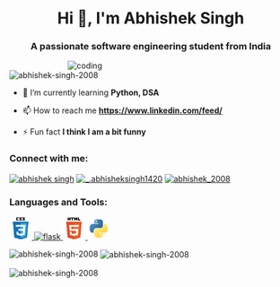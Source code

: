 <h1 align="center">Hi 👋, I'm Abhishek Singh</h1>
<h3 align="center">A passionate software engineering student from India</h3>
<img align="right" alt="coding" width="400" src="https://user-images.githubusercontent.com/55389276/140866485-8fb1c876-9a8f-4d6a-98dc-08c4981eaf70.gif">

<p align="left"> <img src="https://komarev.com/ghpvc/?username=abhishek-singh-2008&label=Profile%20views&color=0e75b6&style=flat" alt="abhishek-singh-2008" /> </p>

- 🌱 I’m currently learning **Python, DSA**

- 📫 How to reach me **https://www.linkedin.com/feed/**

- ⚡ Fun fact **I think I am a bit funny**

<h3 align="left">Connect with me:</h3>
<p align="left">
<a href="https://linkedin.com/in/abhishek singh" target="blank"><img align="center" src="https://raw.githubusercontent.com/rahuldkjain/github-profile-readme-generator/master/src/images/icons/Social/linked-in-alt.svg" alt="abhishek singh" height="30" width="40" /></a>
<a href="https://instagram.com/_.abhisheksingh1420" target="blank"><img align="center" src="https://raw.githubusercontent.com/rahuldkjain/github-profile-readme-generator/master/src/images/icons/Social/instagram.svg" alt="_.abhisheksingh1420" height="30" width="40" /></a>
<a href="https://www.leetcode.com/abhishek_2008" target="blank"><img align="center" src="https://raw.githubusercontent.com/rahuldkjain/github-profile-readme-generator/master/src/images/icons/Social/leet-code.svg" alt="abhishek_2008" height="30" width="40" /></a>
</p>

<h3 align="left">Languages and Tools:</h3>
<p align="left"> <a href="https://www.w3schools.com/css/" target="_blank" rel="noreferrer"> <img src="https://raw.githubusercontent.com/devicons/devicon/master/icons/css3/css3-original-wordmark.svg" alt="css3" width="40" height="40"/> </a> <a href="https://flask.palletsprojects.com/" target="_blank" rel="noreferrer"> <img src="https://www.vectorlogo.zone/logos/pocoo_flask/pocoo_flask-icon.svg" alt="flask" width="40" height="40"/> </a> <a href="https://www.w3.org/html/" target="_blank" rel="noreferrer"> <img src="https://raw.githubusercontent.com/devicons/devicon/master/icons/html5/html5-original-wordmark.svg" alt="html5" width="40" height="40"/> </a> <a href="https://www.python.org" target="_blank" rel="noreferrer"> <img src="https://raw.githubusercontent.com/devicons/devicon/master/icons/python/python-original.svg" alt="python" width="40" height="40"/> </a> </p>

<p><img align="left" src="https://github-readme-stats.vercel.app/api/top-langs?username=abhishek-singh-2008&show_icons=true&locale=en&layout=compact" alt="abhishek-singh-2008" /></p>

<p>&nbsp;<img align="center" src="https://github-readme-stats.vercel.app/api?username=abhishek-singh-2008&show_icons=true&locale=en" alt="abhishek-singh-2008" /></p>

<p><img align="center" src="https://github-readme-streak-stats.herokuapp.com/?user=abhishek-singh-2008&" alt="abhishek-singh-2008" /></p>
